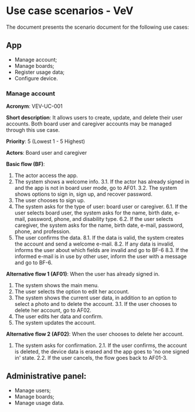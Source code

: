 # Use case scenarios - VeV

The document presents the scenario document for the following use cases:

## App
* Manage account;
* Manage boards;
* Register usage data;
* Configure device.

### Manage account

**Acronym**: VEV-UC-001

**Short description**: It allows users to create, update, and delete their user accounts. Both board user and caregiver accounts may be managed through this use case.

**Priority**: 5 (Lowest 1 - 5 Highest)

**Actors**: Board user and caregiver

**Basic flow (BF)**:
1. The actor access the app.
2. The system shows a welcome info.
3.1. If the actor has already signed in and the app is not in board user mode, go to AF01.
3.2. The system shows options to sign in, sign up, and recover password.
4. The user chooses to sign up.
5. The system asks for the type of user: board user or caregiver.
6.1. If the user selects board user, the system asks for the name, birth date, e-mail, password, phone, and disability type.
6.2. If the user selects caregiver, the system asks for the name, birth date, e-mail, password, phone, and profession.
7. The user confirms the data.
8.1. If the data is valid, the system creates the account and send a welcome e-mail.
8.2. If any data is invalid, informs the user about which fields are invalid and go to BF-6
8.3. If the informed e-mail is in use by other user, inform the user with a message and go to BF-6.

**Alternative flow 1 (AF01)**: When the user has already signed in.
1. The system shows the main menu.
2. The user selects the option to edit her account.
3. The system shows the current user data, in addition to an option to select a photo and to delete the account.
3.1. If the user chooses to delete her account, go to AF02.
4. The user edits her data and confirm.
7. The system updates the account.

**Alternative flow 2 (AF02)**: When the user chooses to delete her account.
1. The system asks for confirmation.
2.1. If the user confirms, the account is deleted, the device data is erased and the app goes to 'no one signed in' state.
2.2. If the user cancels, the flow goes back to AF01-3.

## Administrative panel:
* Manage users;
* Manage boards;
* Manage usage data.


